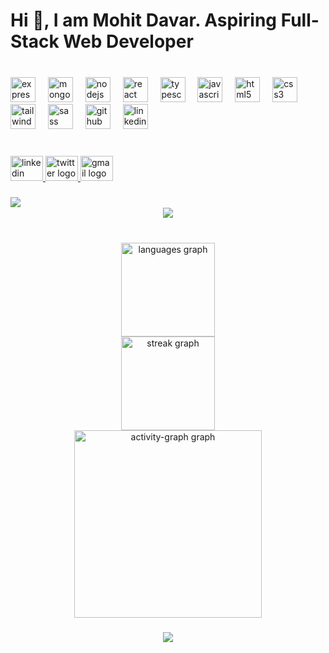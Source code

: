 <h1 align="left">Hi 👋, I am Mohit Davar. Aspiring Full-Stack Web Developer</h1>

###

<br clear="both">

<div align="left">
  <img src="https://skillicons.dev/icons?i=express" height="40" alt="express logo"  />
  <img width="12" />
  <img src="https://skillicons.dev/icons?i=mongodb" height="40" alt="mongodb logo" />
  <img width="12" />
  <img src="https://skillicons.dev/icons?i=nodejs" height="40" alt="nodejs logo"  />
  <img width="12" />
  <img src="https://cdn.jsdelivr.net/gh/devicons/devicon/icons/react/react-original.svg" height="40" alt="react logo"  />
  <img width="12" />
  <img src="https://cdn.jsdelivr.net/gh/devicons/devicon/icons/typescript/typescript-original.svg" height="40" alt="typescript logo"  />
  <img width="12" />
  <img src="https://cdn.jsdelivr.net/gh/devicons/devicon/icons/javascript/javascript-original.svg" height="40" alt="javascript logo"  />
  <img width="12" />
  <img src="https://skillicons.dev/icons?i=html" height="40" alt="html5 logo"  />
  <img width="12" />
  <img src="https://cdn.jsdelivr.net/gh/devicons/devicon/icons/css3/css3-original.svg" height="40" alt="css3 logo"  />
  <img width="12" />
  <img src="https://skillicons.dev/icons?i=tailwind" height="40" alt="tailwindcss logo"  />
  <img width="12" />
  <img src="https://cdn.jsdelivr.net/gh/devicons/devicon/icons/sass/sass-original.svg" height="40" alt="sass logo"  />
  <img width="12" />
  <img src="https://img.shields.io/badge/GitHub-181717?logo=github&logoColor=white&style=for-the-badge" height="40" alt="github logo"  />
  <img width="12" />
  <img src="https://skillicons.dev/icons?i=linkedin" height="40" alt="linkedin logo"  />
  <img width="12" />
  
</div>

###

<br clear="both">

<div align="left">
  <a href="https://www.linkedin.com/in/mohit-davar-b85958281/" target="_blank">
    <img src="https://raw.githubusercontent.com/maurodesouza/profile-readme-generator/master/src/assets/icons/social/linkedin/default.svg" width="52" height="40" alt="linkedin logo"  />
  </a>
  <a href="https://twitter.com/davar_mohit" target="_blank">
    <img src="https://raw.githubusercontent.com/maurodesouza/profile-readme-generator/master/src/assets/icons/social/twitter/default.svg" width="52" height="40" alt="twitter logo"  />
  </a>
  <a href="mohitdavar2004@gmail.com" target="_blank">
    <img src="https://raw.githubusercontent.com/maurodesouza/profile-readme-generator/master/src/assets/icons/social/gmail/default.svg" width="52" height="40" alt="gmail logo"  />
  </a>
</div>

###

<img align="left" src="https://visitor-badge.laobi.icu/badge?page_id=Mohit-Davar.Mohit-Davar&left_color=black&right_color=aquamarine"  />

###
<br clear="both">

<div align="center">
  <img height="" src="https://media.licdn.com/dms/image/D4D12AQEZtPCuttD_iQ/article-cover_image-shrink_423_752/0/1697453573297?e=1721260800&v=beta&t=wlQG57NYaMkgvr3A1-O-SbFa9ZCTkFd9zBMIckniaxs"  />
</div>

###

<br clear="both">

<div align="center">
  <img src="https://github-readme-stats.vercel.app/api/top-langs?username=Mohit-Davar&locale=en&hide_title=false&layout=compact&card_width=320&langs_count=10&theme=radical&hide_border=true&order=2" height="150" alt="languages graph" /> <br>
  <img src="https://streak-stats.demolab.com?user=Mohit-Davar&locale=en&mode=daily&theme=dracula&hide_border=false&border_radius=5&order=3" height="150" alt="streak graph" /> <br>
  <img src="https://github-readme-activity-graph.vercel.app/graph?username=Mohit-Davar&radius=16&theme=react&area=true&order=5" height="300" alt="activity-graph graph"  />
</div>

###

<div align="center">
  <img height="" src="https://repository-images.githubusercontent.com/228240003/fa382e00-1bd2-11eb-992b-34d211d11cc2"  />
</div>

###
